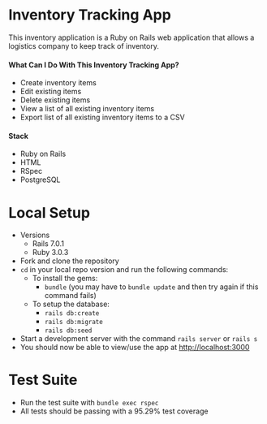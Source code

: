 # Inventory Tracking App
This inventory application is a Ruby on Rails web application that allows a logistics company to keep track of inventory. 

#### What Can I Do With This Inventory Tracking App?
* Create inventory items
* Edit existing items
* Delete existing items
* View a list of all existing inventory items
* Export list of all existing inventory items to a CSV

#### Stack
* Ruby on Rails
* HTML
* RSpec
* PostgreSQL

# Local Setup
* Versions
  * Rails 7.0.1
  * Ruby 3.0.3
* Fork and clone the repository
* `cd` in your local repo version and run the following commands:
   * To install the gems:
     * `bundle` (you may have to `bundle update` and then try again if this command fails)   
   * To setup the database:
     * `rails db:create`
     * `rails db:migrate`
     * `rails db:seed`
* Start a development server with the command `rails server` or `rails s`
* You should now be able to view/use the app at [http://localhost:3000](http://localhost:3000)

# Test Suite
* Run the test suite with `bundle exec rspec`
* All tests should be passing with a 95.29% test coverage



